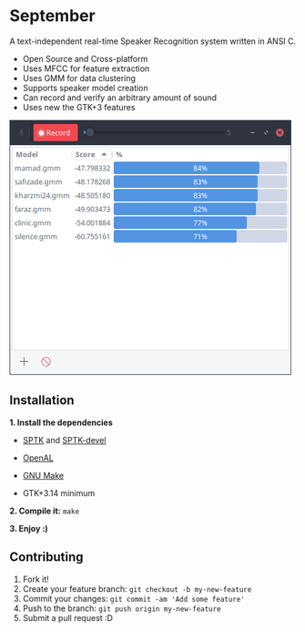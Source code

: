 #       September

A text-independent real-time Speaker Recognition system written in ANSI C.


- Open Source and Cross-platform
- Uses MFCC for feature extraction
- Uses GMM for data clustering
- Supports speaker model creation
- Can record and verify an arbitrary amount of sound
- Uses new the GTK+3 features

![alt text](screenshots/2.6.png)


## Installation
**1. Install the dependencies**


- [SPTK] and [SPTK-devel]



- [OpenAL]



- [GNU Make]



- GTK+3.14 minimum



**2. Compile it:**  `make`




**3. Enjoy :)**




[SPTK]: http://sp-tk.sourceforge.net/
[SPTK-devel]: https://github.com/r9y9/SPTK
[OpenAL]: https://openal.org/downloads/
[GNU Make]: https://www.gnu.org/software/make/

## Contributing
1. Fork it!
2. Create your feature branch:  `git checkout -b my-new-feature`
3. Commit your changes:  `git commit -am 'Add some feature'`
4. Push to the branch:  `git push origin my-new-feature`
5. Submit a pull request :D

